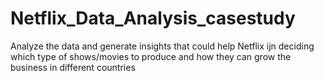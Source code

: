 # Netflix_Data_Analysis_casestudy
Analyze the data and generate insights that could help Netflix ijn deciding which type of shows/movies to produce and how they can grow the business in different countries

